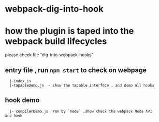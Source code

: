 # webpack-dig-into-hook

# how the plugin is taped into the webpack build lifecycles

please check file  "dig-into-webpack-hooks"

## entry file ,  run ` npm start ` to check on webpage 
```
  |-index.js
  |-tapableDemo.js  - show the tapable interface , and demo all hooks
```

## hook demo 
```
  |- compilerDemo.js  run by `node` ,show check the webpack Node API and hook
```
